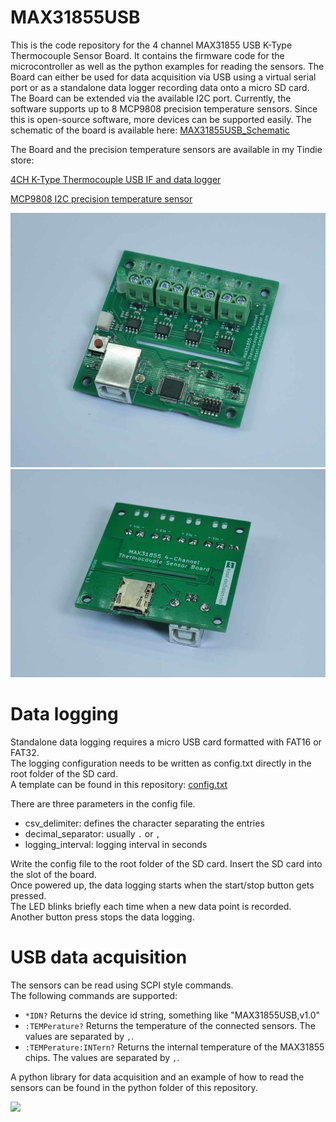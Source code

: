# MAX31855USB

This is the code repository for the 4 channel MAX31855 USB K-Type Thermocouple Sensor Board.
It contains the firmware code for the microcontroller as well as the python examples for reading the sensors.
The Board can either be used for data acquisition via USB using a virtual serial port or as a standalone data logger recording data onto a micro SD card.  
The Board can be extended via the available I2C port. Currently, the software supports up to 8 MCP9808 precision temperature sensors. Since this is open-source software, more devices can be supported easily.
The schematic of the board is available here: [MAX31855USB_Schematic](./MAX31855USB_Schematic.pdf)

The Board and the precision temperature sensors are available in my Tindie store:

[4CH K-Type Thermocouple USB IF and data logger](https://www.tindie.com/products/25519/)

[MCP9808 I2C precision temperature sensor](https://www.tindie.com/products/25494/)

![MAX31855USB](./img/1.jpg) 
![MAX31855USB](./img/2.jpg)


# Data logging
Standalone data logging requires a micro USB card formatted with FAT16 or FAT32.  
The logging configuration needs to be written as config.txt directly in the root folder of the SD card.  
A template can be found in this repository: [config.txt](./config.txt)

There are three parameters in the config file.
* csv_delimiter: defines the character separating the entries
* decimal_separator: usually `.` or `,`
* logging_interval: logging interval in seconds

Write the config file to the root folder of the SD card. Insert the SD card into the slot of the board.  
Once powered up, the data logging starts when the start/stop button gets pressed.   
The LED blinks briefly each time when a new data point is recorded.  
Another button press stops the data logging.  

# USB data acquisition
The sensors can be read using SCPI style commands.  
The following commands are supported:
* `*IDN?` Returns the device id string, something like "MAX31855USB,v1.0"
* `:TEMPerature?` Returns the temperature of the connected sensors. The values are separated by `,`.
* `:TEMPerature:INTern?` Returns the internal temperature of the MAX31855 chips. The values are separated by `,`.

A python library for data acquisition and an example of how to read the sensors can be found in the python folder of this repository.


[<img src="https://d2ss6ovg47m0r5.cloudfront.net/badges/tindie-smalls.png">](https://www.tindie.com/stores/kieselelectonic/?ref=offsite_badges&utm_source=sellers_KieselElectonic&utm_medium=badges&utm_campaign=badge_small)


